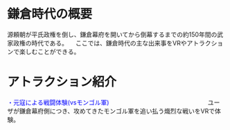 # 鎌倉時代の概要
  源頼朝が平氏政権を倒し、鎌倉幕府を開いてから倒幕するまでの約150年間の武家政権の時代である。
  　ここでは、鎌倉時代の主な出来事をVRやアトラクションで楽しむことができる。


# アトラクション紹介
  <span style="color: blue;">・元寇による戦闘体験(vsモンゴル軍)</span>
  　　　　　　　　　　　　　　　　ユーザが鎌倉幕府側につき、攻めてきたモンゴル軍を追い払う熾烈な戦いをVRで体験。
